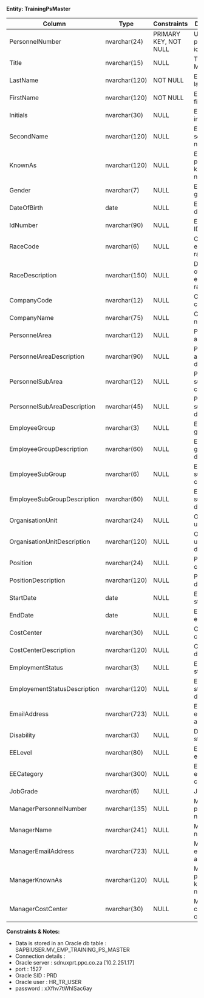 **Entity: TrainingPsMaster**

| Column                       | Type          | Constraints           | Description                        |
| ---------------------------- | ------------- | --------------------- | ---------------------------------- |
| PersonnelNumber              | nvarchar(24)  | PRIMARY KEY, NOT NULL | Unique personnel identifier        |
| Title                        | nvarchar(15)  | NULL                  | Title (e.g., Mr, Ms, Dr)           |
| LastName                     | nvarchar(120) | NOT NULL              | Employee's last name               |
| FirstName                    | nvarchar(120) | NOT NULL              | Employee's first name              |
| Initials                     | nvarchar(30)  | NULL                  | Employee's initials                |
| SecondName                   | nvarchar(120) | NULL                  | Employee's second name             |
| KnownAs                      | nvarchar(120) | NULL                  | Employee's preferred or known name |
| Gender                       | nvarchar(7)   | NULL                  | Employee's gender                  |
| DateOfBirth                  | date          | NULL                  | Employee's date of birth           |
| IdNumber                     | nvarchar(90)  | NULL                  | Employee's ID number               |
| RaceCode                     | nvarchar(6)   | NULL                  | Code for employee's race           |
| RaceDescription              | nvarchar(150) | NULL                  | Description of employee's race     |
| CompanyCode                  | nvarchar(12)  | NULL                  | Company code                       |
| CompanyName                  | nvarchar(75)  | NULL                  | Company name                       |
| PersonnelArea                | nvarchar(12)  | NULL                  | Personnel area code                |
| PersonnelAreaDescription     | nvarchar(90)  | NULL                  | Personnel area description         |
| PersonnelSubArea             | nvarchar(12)  | NULL                  | Personnel sub-area code            |
| PersonnelSubAreaDescription  | nvarchar(45)  | NULL                  | Personnel sub-area description     |
| EmployeeGroup                | nvarchar(3)   | NULL                  | Employee group code                |
| EmployeeGroupDescription     | nvarchar(60)  | NULL                  | Employee group description         |
| EmployeeSubGroup             | nvarchar(6)   | NULL                  | Employee sub-group code            |
| EmployeeSubGroupDescription  | nvarchar(60)  | NULL                  | Employee sub-group description     |
| OrganisationUnit             | nvarchar(24)  | NULL                  | Organisation unit code             |
| OrganisationUnitDescription  | nvarchar(120) | NULL                  | Organisation unit description      |
| Position                     | nvarchar(24)  | NULL                  | Position code                      |
| PositionDescription          | nvarchar(120) | NULL                  | Position description               |
| StartDate                    | date          | NULL                  | Employment start date              |
| EndDate                      | date          | NULL                  | Employment end date                |
| CostCenter                   | nvarchar(30)  | NULL                  | Cost center code                   |
| CostCenterDescription        | nvarchar(120) | NULL                  | Cost center description            |
| EmploymentStatus             | nvarchar(3)   | NULL                  | Employment status code             |
| EmployementStatusDescription | nvarchar(120) | NULL                  | Employment status description      |
| EmailAddress                 | nvarchar(723) | NULL                  | Employee's email address           |
| Disability                   | nvarchar(3)   | NULL                  | Disability status                  |
| EELevel                      | nvarchar(80)  | NULL                  | Employment equity level            |
| EECategory                   | nvarchar(300) | NULL                  | Employment equity category         |
| JobGrade                     | nvarchar(6)   | NULL                  | Job grade                          |
| ManagerPersonnelNumber       | nvarchar(135) | NULL                  | Manager's personnel number         |
| ManagerName                  | nvarchar(241) | NULL                  | Manager's name                     |
| ManagerEmailAddress          | nvarchar(723) | NULL                  | Manager's email address            |
| ManagerKnownAs               | nvarchar(120) | NULL                  | Manager's preferred or known name  |
| ManagerCostCenter            | nvarchar(30)  | NULL                  | Manager's cost center code         |

**Constraints & Notes:**

- Data is stored in an Oracle db table : SAPBIUSER.MV_EMP_TRAINING_PS_MASTER
- Connection details :
- Oracle server : sdnuxprt.ppc.co.za [10.2.251.17]
- port : 1527
- Oracle SID : PRD
- Oracle user : HR_TR_USER
- password : xXfhv7tWhISac6ay
